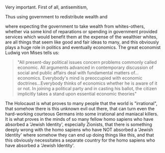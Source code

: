 






Very important. First of all, antisemitism, 


Thus using government to redistribute wealth and 

 where expecting the government to take wealth from whites-others, whether via some kind of reparations or spending in government provided services which would benefit them at the expense of the wealthier whites, are all things that seem like good and fair ideas to many, and this obviously plays a huge role in politics and eventually economics. The great economist Ludwig von Mises tells us:

>"All present-day political issues concern problems commonly called economic. All arguments advanced in contemporary discussion of social and public affairs deal with fundamental matters of…economics. Everybody's mind is preoccupied with economic doctrines…Everybody thinks of economics whether he is aware of it or not. In joining a political party and in casting his ballot, the citizen implicitly takes a stand upon essential economic theories"




The Holocaust is what proves to many people that the world is "irrational", that somehow there is this unknown evil out there, that can turn even the hard-working courteous Germans into some irrational and maniacal killers. It is what proves in the minds of so many fellow homo sapiens who have absorbed a 'Jewish Identity', especially Zionists, that there is something deeply wrong with the homo sapiens who have NOT absorbed a 'Jewish Identity' where somehow they can end up doing things like this, and that this obviously necessitates a separate country for the homo sapiens who have absorbed a 'Jewish Identity'. 
